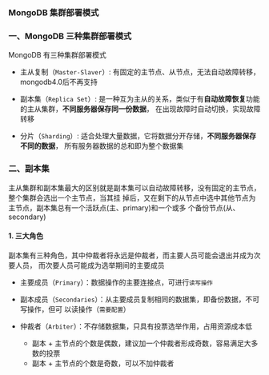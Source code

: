 ### MongoDB 集群部署模式

### 一、MongoDB 三种集群部署模式
MongoDB 有三种集群部署模式
* 主从复制（`Master-Slaver`）: 有固定的主节点、从节点，无法自动故障转移，mongodb4.0后不再支持

* 副本集（`Replica Set`）: 是一种互为主从的关系，类似于有**自动故障恢复**功能的主从集群，**不同服务器保存同一份数据**，
在出现故障时自动切换，实现故障转移
 
* 分片（`Sharding`）: 适合处理大量数据，它将数据分开存储，**不同服务器保存不同的数据**，
所有服务器数据的总和即为整个数据集



 
### 二、副本集
主从集群和副本集最大的区别就是副本集可以自动故障转移，没有固定的主节点，整个集群会选出一个主节点，当其挂
掉后，又在剩下的从节点中选中其他节点为主节点，副本集总有一个活跃点(主、primary)和一个或多
个备份节点(从、secondary)

#### 1. 三大角色
副本集有三种角色，其中仲裁者将永远是仲裁者，而主要人员可能会退出并成为次要人员，
而次要人员可能成为选举期间的主要成员

* 主要成员（`Primary`）：数据操作的主要连接点，可进行`读写操作`

* 副本成员（`Secondaries`）：从主要成员复制相同的数据集，即备份数据，不可写操作，但可
以读操作（`需要配置`）

* 仲裁者（`Arbiter`）：不存储数据集，只具有投票选举作用，占用资源成本低
    * 副本 + 主节点的个数是偶数，建议加一个仲裁者形成奇数，容易满足大多数的投票
    * 副本 + 主节点的个数是奇数，可以不加仲裁者
 